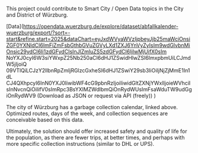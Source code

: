 This project could contribute to Smart City / Open Data topics in the City and District of Würzburg.

[Data](https://opendata.wuerzburg.de/explore/dataset/abfallkalender-wuerzburg/export/?sort=-start&refine.start=2025&dataChart=eyJxdWVyaWVzIjpbeyJjb25maWciOnsiZGF0YXNldCI6ImFiZmFsbGthbGVuZGVyLXd1ZXJ6YnVyZyIsIm9wdGlvbnMiOnsic29ydCI6Ii1zdGFydCIsInJlZmluZS5zdGFydCI6IjIwMjUifX0sIm NoYXJ0cyI6W3siYWxpZ25Nb250aCI6dHJ1ZSwidHlwZSI6ImxpbmUiLCJmdW5jIjoiQ 09VTlQiLCJzY2llbnRpZmljRGlzcGxheSI6dHJ1ZSwiY29sb3IiOiIjNjZjMmE1In1dL CJ4QXhpcyI6InN0YXJ0IiwibWF4cG9pbnRzIjoiIiwidGltZXNjYWxlIjoieWVhciIsInNvcnQiOiIifV0sImRpc3BsYXlMZWdlbmQiOnRydWUsImFsaWduTW9udGgiOnRydWV9 (Download as JSON or request via API (freely))
)

The city of Würzburg has a garbage collection calendar, linked above. Optimized routes, days of the week, and collection sequences are conceivable based on this data. 

Ultimately, the solution should offer increased safety and quality of life for the population, as there are fewer trips, at better times, and perhaps with more specific collection instructions (similar to DHL or UPS). 
